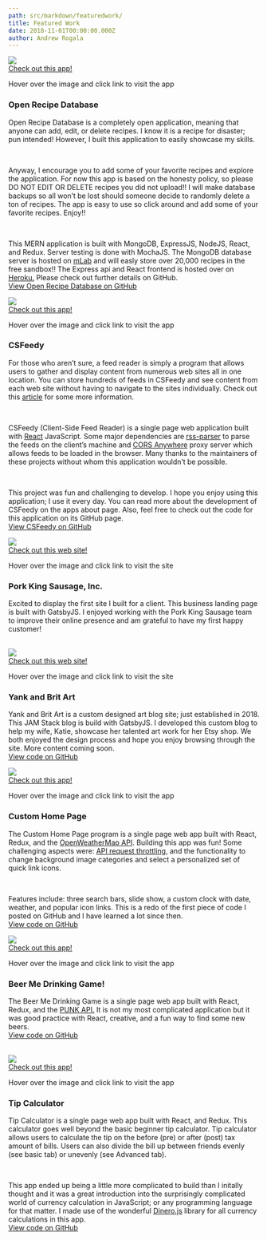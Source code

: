 ```yaml
---
path: src/markdown/featuredwork/
title: Featured Work
date: 2018-11-01T00:00:00.000Z
author: Andrew Rogala
---
```


<section class="featuredwork">
	<div class="featuredwork__1">
		<div class="featuredwork__imgbox" data-aos="fade-left" data-aos-easing="ease-in-out-back" tabindex="0">
			<!-- gatsby adds alt text and class names to img -->
			<img src="../../img/uploads/openrecipedb.jpg" />
			<div class="featuredwork__imgbox-overlay">
				<div class="featuredwork__imgbox-overlay--text">
					<a class="featuredwork__imgbox-overlay--link" href="https://open-recipe-db.herokuapp.com">Check out this app!</a>
				</div>
			</div>
		</div>
		<p class="featuredwork__tip">Hover over the image and click link to visit the app</p>
		<h3 class="heading-tertiary">Open Recipe Database</h3>
		<p class="featuredwork__description-p">Open Recipe Database is a completely open application, meaning that anyone can add, edit, or delete recipes. I know it is a recipe for disaster; pun intended! However, I built this application to easily showcase my skills.
		</p><br/>
		<p class="featuredwork__description-p">Anyway, I encourage you to add some of your favorite recipes and explore the application. For now this app is based on the honesty policy, so please DO NOT EDIT OR DELETE recipes you did not upload!! I will make database backups so all won’t be lost should someone decide to randomly delete a ton of recipes. The app is easy to use so click around and add some of your favorite recipes. Enjoy!!</p><br/>
		<p class="featuredwork__description-p">This MERN application is built with MongoDB, ExpressJS, NodeJS, React, and Redux. Server testing is done with MochaJS. The MongoDB database server is hosted on <a href="https://mlab.com/">mLab</a> and will easly store over 20,000 recipes in the free sandbox!! The Express api and React frontend is hosted over on <a href="https://www.heroku.com/">Heroku.</a> Please check out further details on GitHub.<br/><a href="https://github.com/ARogala/open-recipe-db">View Open Recipe Database on GitHub</a></p>
	</div>
	<div class="featuredwork__2">
		<div class="featuredwork__imgbox" data-aos="fade-left" data-aos-easing="ease-in-out-back" tabindex="0">
			<!-- gatsby adds alt text and class names to img -->
			<img src="../../img/uploads/csfeedy.jpg" />
			<div class="featuredwork__imgbox-overlay">
				<div class="featuredwork__imgbox-overlay--text">
					<a class="featuredwork__imgbox-overlay--link" href="https://csfeedy.surge.sh">Check out this app!</a>
				</div>
			</div>
		</div>
		<p class="featuredwork__tip">Hover over the image and click link to visit the app</p>
		<h3 class="heading-tertiary">CSFeedy</h3>
		<p class="featuredwork__description-p">For those who aren’t sure, a feed reader is simply a program that allows
		users to gather and display content from numerous web sites all in one location.
		You can store hundreds of feeds in CSFeedy and see content from each web site without having to navigate
		to the sites individually. Check out this <a href="https://www.lifewire.com/what-is-rss-2483592">article</a> for some more information.</p>
		<br/>
		<p class="featuredwork__description-p">CSFeedy (Client-Side Feed Reader) is a single page web application built with
		<a href="https://reactjs.org/">React</a> JavaScript.
		Some major dependencies are <a href="https://www.npmjs.com/package/rss-parser">rss-parser</a> to parse the
		feeds on the client’s machine and <a href="https://github.com/Rob--W/cors-anywhere">CORS Anywhere</a> proxy server
		which allows feeds to be loaded in the browser. Many thanks to the maintainers of these
		projects without whom this application wouldn’t be possible.</p><br/>
		<p class="featuredwork__description-p">This project was fun and challenging to develop.
        I hope you enjoy using this application; I use it every day.
		You can read more about the development of CSFeedy on the apps about page.
		Also, feel free to check out the code for this application on its GitHub page.<br/>
		<a href="https://github.com/ARogala/cs-feedy">View CSFeedy on GitHub</a></p>
	</div>
	<div class="featuredwork__3">
		<div class="featuredwork__imgbox" data-aos="fade-left" data-aos-easing="ease-in-out-back" tabindex="0">
			<!-- gatsby adds alt text and class names to img -->
			<img src="../../img/uploads/PK.jpg" />
			<div class="featuredwork__imgbox-overlay">
				<div class="featuredwork__imgbox-overlay--text">
					<a class="featuredwork__imgbox-overlay--link" href="http://www.pksausage.com/">Check out this web site!</a>
				</div>
			</div>
		</div>
		<p class="featuredwork__tip">Hover over the image and click link to visit the site</p>
		<h3 class="heading-tertiary">Pork King Sausage, Inc.</h3>
		<p class="featuredwork__description-p">Excited to display the first site I built for a client. This business landing page is built with GatsbyJS. I enjoyed working with the Pork King Sausage team to improve their online presence and am grateful to have my first happy customer!</p><br/>
	</div>
	<div class="featuredwork__4">
		<div class="featuredwork__imgbox" data-aos="fade-left" data-aos-easing="ease-in-out-back" tabindex="0">
			<!-- gatsby adds alt text and class names to img -->
			<img src="../../img/uploads/YBArt.jpg" />
			<div class="featuredwork__imgbox-overlay">
				<div class="featuredwork__imgbox-overlay--text">
					<a class="featuredwork__imgbox-overlay--link" href="https://yankandbritart.net/">Check out this web site!</a>
				</div>
			</div>
		</div>
		<p class="featuredwork__tip">Hover over the image and click link to visit the site</p>
		<h3 class="heading-tertiary">Yank and Brit Art</h3>
		<p class="featuredwork__description-p">Yank and Brit Art is a custom designed art blog site; just established in 2018. This JAM Stack blog is build with GatsbyJS. I developed this custom blog to help my wife, Katie, showcase her talented art work for her Etsy shop. We both enjoyed the design process and hope you enjoy browsing through the site. More content coming soon.<br/>
		<a href="https://github.com/ARogala/yank-and-brit-art">View code on GitHub</a></p>
	</div>
	<div class="featuredwork__5">
		<div class="featuredwork__imgbox" data-aos="fade-left" data-aos-easing="ease-in-out-back" tabindex="0">
			<!-- gatsby adds alt text and class names to img -->
			<img src="../../img/uploads/myhomepage.jpg" />
			<div class="featuredwork__imgbox-overlay">
				<div class="featuredwork__imgbox-overlay--text">
					<a class="featuredwork__imgbox-overlay--link" href="https://myhomepage.surge.sh/">Check out this app!</a>
				</div>
			</div>
		</div>
		<p class="featuredwork__tip">Hover over the image and click link to visit the app</p>
		<h3 class="heading-tertiary">Custom Home Page</h3>
		<p class="featuredwork__description-p">The Custom Home Page program is a single page web app built with React, Redux, and the <a href="https://openweathermap.org/">OpenWeatherMap API</a>. Building this app was fun! Some challenging aspects were: <a href="https://css-tricks.com/debouncing-throttling-explained-examples/">API request throttling</a>, and the functionality to change background image categories and select a personalized set of quick link icons.</p><br/>
		<p class="featuredwork__description-p">Features include: three search bars, slide show, a custom clock with date, weather, and popular icon links. This is a redo of the first piece of code I posted on GitHub and I have learned a lot since then.<br/>
		<a href="https://github.com/ARogala/custom-home-page">View code on GitHub</a></p>
	</div>
	<div class="featuredwork__6">
		<div class="featuredwork__imgbox" data-aos="fade-left" data-aos-easing="ease-in-out-back" tabindex="0">
			<!-- gatsby adds alt text and class names to img -->
			<img src="../../img/uploads/beerme.jpg" />
			<div class="featuredwork__imgbox-overlay">
				<div class="featuredwork__imgbox-overlay--text">
					<a class="featuredwork__imgbox-overlay--link" href="https://beerme.surge.sh">Check out this app!</a>
				</div>
			</div>
		</div>
		<p class="featuredwork__tip">Hover over the image and click link to visit the app</p>
		<h3 class="heading-tertiary">Beer Me Drinking Game!</h3>
		<p class="featuredwork__description-p">The Beer Me Drinking Game is a single page web app built with React, Redux, and the 
		<a href="https://punkapi.com/documentation/v2">PUNK API.</a> It is not my most complicated application but it was good practice with React, creative, and a fun way to find some new beers.<br/><a href="https://github.com/ARogala/beer-me">View code on GitHub</a></p><br/>
	</div>
	<div class="featuredwork__7">
		<div class="featuredwork__imgbox" data-aos="fade-left" data-aos-easing="ease-in-out-back" tabindex="0">
			<!-- gatsby adds alt text and class names to img -->
			<img src="../../img/uploads/tipcalc.jpg" />
			<div class="featuredwork__imgbox-overlay">
				<div class="featuredwork__imgbox-overlay--text">
					<a class="featuredwork__imgbox-overlay--link" href="https://mytipcalc.surge.sh">Check out this app!</a>
				</div>
			</div>
		</div>
		<p class="featuredwork__tip">Hover over the image and click link to visit the app</p>
		<h3 class="heading-tertiary">Tip Calculator</h3>
		<p class="featuredwork__description-p">Tip Calculator is a single page web app built with React, and Redux. This calculator goes well beyond the basic beginner tip calculator. Tip calculator allows users to calculate the tip on the before (pre) or after (post) tax amount of bills. Users can also divide the bill up between friends evenly (see basic tab) or unevenly (see Advanced tab).</p><br/>
		<p class="featuredwork__description-p"> This app ended up being a little more complicated to build than I initally thought and it was a great introduction into the surprisingly complicated world of currency calculation in JavaScript; or any programming language for that matter. I made use of the wonderful <a href="https://github.com/sarahdayan/dinero.js">Dinero.js</a> library for all currency calculations in this app.<br/><a href="https://github.com/ARogala/Tip-Calculator">View code on GitHub</a></p>
	</div>
</section>


<!-- Blank Structure below -->
<!-- <div>
	<div class="featuredwork__imgbox" tabindex="0">
		<img src="#" />
		<div class="featuredwork__imgbox-overlay">
			<div class="featuredwork__imgbox-overlay--text">
				<a class="featuredwork__imgbox-overlay--link" href="#">Check out this app!</a>
			</div>
		</div>
	</div>
	<p class="featuredwork__tip">Hover over the image and click link to visit the app</p>
	<h3 class="heading-tertiary"></h3>
	<p class="featuredwork__description-p"></p><br/>
	<p class="featuredwork__description-p"></p><br/>
	<p class="featuredwork__description-p"><br/>
    <a href="#">View XXXXXXX on GitHub</a></p>
</div> -->
